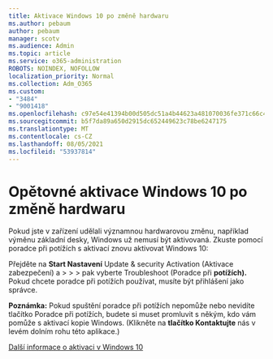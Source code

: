 ```yaml
---
title: Aktivace Windows 10 po změně hardwaru
ms.author: pebaum
author: pebaum
manager: scotv
ms.audience: Admin
ms.topic: article
ms.service: o365-administration
ROBOTS: NOINDEX, NOFOLLOW
localization_priority: Normal
ms.collection: Adm_O365
ms.custom:
- "3484"
- "9001418"
ms.openlocfilehash: c97e54e41394b00d505dc51a4b44623a481070036fe371c66c4bba5afd362663
ms.sourcegitcommit: b5f7da89a650d2915dc652449623c78be6247175
ms.translationtype: MT
ms.contentlocale: cs-CZ
ms.lasthandoff: 08/05/2021
ms.locfileid: "53937814"
---
```

# <a name="reactivating-windows-10-after-a-hardware-change"></a>Opětovné aktivace Windows 10 po změně hardwaru

Pokud jste v zařízení udělali významnou hardwarovou změnu, například výměnu základní desky, Windows už nemusí být aktivovaná. Zkuste pomocí poradce při potížích s aktivací znovu aktivovat Windows 10:

Přejděte na **Start Nastavení** Update & security Activation (Aktivace zabezpečení) a  >    >    >  pak vyberte Troubleshoot (Poradce při **potížích).** Pokud chcete poradce při potížích používat, musíte být přihlášení jako správce.

**Poznámka:** Pokud spuštění poradce při potížích nepomůže nebo nevidíte tlačítko Poradce při potížích, budete si muset promluvit s někým, kdo vám pomůže s aktivací kopie Windows.  (Klikněte na **tlačítko Kontaktujte** nás v levém dolním rohu této aplikace.)

[Další informace o aktivaci v Windows 10](https://support.microsoft.com/help/12440/windows-10-activate)
